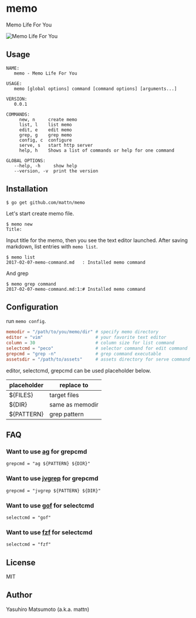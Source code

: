 # memo

Memo Life For You

![Memo Life For You](https://raw.githubusercontent.com/mattn/memo/master/screenshot.gif)

## Usage

```
NAME:
   memo - Memo Life For You

USAGE:
   memo [global options] command [command options] [arguments...]

VERSION:
   0.0.1

COMMANDS:
     new, n     create memo
     list, l    list memo
     edit, e    edit memo
     grep, g    grep memo
     config, c  configure
     serve, s   start http server
     help, h    Shows a list of commands or help for one command

GLOBAL OPTIONS:
   --help, -h     show help
   --version, -v  print the version
```

## Installation

```
$ go get github.com/mattn/memo
```

Let's start create memo file.

```
$ memo new
Title:
```

Input title for the memo, then you see the text editor launched. After saving markdown, list entries with `memo list`.

```
$ memo list
2017-02-07-memo-command.md   : Installed memo command
```

And grep

```
$ memo grep command
2017-02-07-memo-command.md:1:# Installed memo command
```

## Configuration

run `memo config`.

```toml
memodir = "/path/to/you/memo/dir" # specify memo directory
editor = "vim"                    # your favorite text editor
column = 30                       # column size for list command
selectcmd = "peco"                # selector command for edit command
grepcmd = "grep -n"               # grep command executable
assetsdir = "/path/to/assets"     # assets directory for serve command
```

editor, selectcmd, grepcmd can be used placeholder below.

|placeholder|replace to     |
|-----------|---------------|
|${FILES}   |target files   |
|${DIR}     |same as memodir|
|${PATTERN} |grep pattern   |

## FAQ

### Want to use [ag](https://github.com/ggreer/the_silver_searcher) for grepcmd

```
grepcmd = "ag ${PATTERN} ${DIR}"
```

### Want to use [jvgrep](https://github.com/mattn/jvgrep) for grepcmd

```
grepcmd = "jvgrep ${PATTERN} ${DIR}"
```

### Want to use [gof](https://github.com/mattn/gof) for selectcmd

```
selectcmd = "gof"
```

### Want to use [fzf](https://github.com/junegunn/fzf) for selectcmd

```
selectcmd = "fzf"
```

## License

MIT

## Author

Yasuhiro Matsumoto (a.k.a. mattn)
